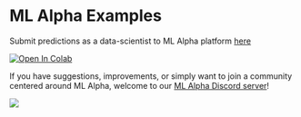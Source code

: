 # ML Alpha Examples
Submit predictions as a data-scientist to ML Alpha platform [here](./datascientist-example.ipynb)

<a target="_blank" href="https://colab.research.google.com/github/ml-alpha/example-scripts/blob/main/datascientist-example.ipynb">
  <img src="https://colab.research.google.com/assets/colab-badge.svg" alt="Open In Colab"/>
</a>


If you have suggestions, improvements, or simply want to join a community centered around ML Alpha, welcome to our [ML Alpha Discord server](https://discord.gg/8wd7Z2CE)!

[![](https://dcbadge.vercel.app/api/server/8wd7Z2CE)](https://discord.gg/8wd7Z2CE)